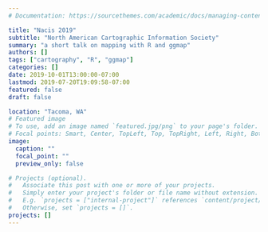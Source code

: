 ```yaml
---
# Documentation: https://sourcethemes.com/academic/docs/managing-content/

title: "Nacis 2019"
subtitle: "North American Cartographic Information Society"
summary: "a short talk on mapping with R and ggmap"
authors: []
tags: ["cartography", "R", "ggmap"]
categories: []
date: 2019-10-01T13:00:00-07:00
lastmod: 2019-07-20T19:09:58-07:00
featured: false
draft: false

location: "Tacoma, WA"
# Featured image
# To use, add an image named `featured.jpg/png` to your page's folder.
# Focal points: Smart, Center, TopLeft, Top, TopRight, Left, Right, BottomLeft, Bottom, BottomRight.
image:
  caption: ""
  focal_point: ""
  preview_only: false

# Projects (optional).
#   Associate this post with one or more of your projects.
#   Simply enter your project's folder or file name without extension.
#   E.g. `projects = ["internal-project"]` references `content/project/deep-learning/index.md`.
#   Otherwise, set `projects = []`.
projects: []
---
```

